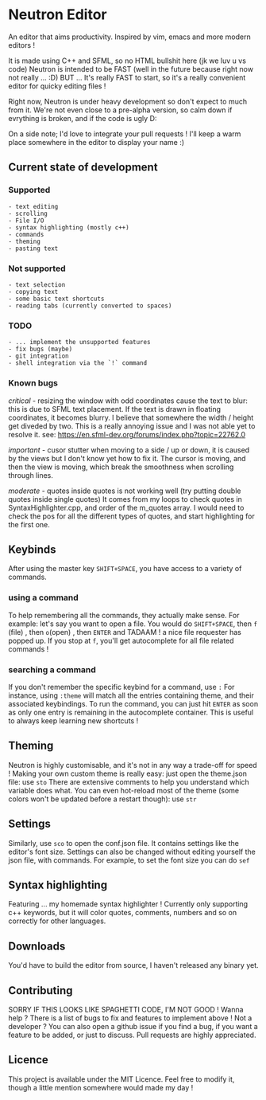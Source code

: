 # Neutron Editor

An editor that aims productivity.
Inspired by vim, emacs and more modern editors !

It is made using C++ and SFML, so no HTML bullshit here (jk we luv u vs code)
Neutron is intended to be FAST (well in the future because right now not really ... :D)
BUT ... It's really FAST to start, so it's a really convenient editor for quicky editing files !

Right now, Neutron is under heavy development so don't expect to much from it.
We're not even close to a pre-alpha version, so calm down if evrything is broken, and if the code is ugly D:

On a side note; I'd love to integrate your pull requests !
I'll keep a warm place somewhere in the editor to display your name :)

## Current state of development

### Supported
	
	- text editing
	- scrolling
	- File I/O
	- syntax highlighting (mostly c++)
	- commands
	- theming
	- pasting text

### Not supported

	- text selection
	- copying text
	- some basic text shortcuts
	- reading tabs (currently converted to spaces)

### TODO
	
	- ... implement the unsupported features
	- fix bugs (maybe)
	- git integration
	- shell integration via the `!` command

### Known bugs	

*critical*
	- resizing the window with odd coordinates cause the text to blur: this is due to SFML text placement.
	If the text is drawn in floating coordinates, it becomes blurry. I believe that somewhere the width / height get diveded by two.
	This is a really annoying issue and I was not able yet to resolve it.
	see: https://en.sfml-dev.org/forums/index.php?topic=22762.0

*important*
	- cusor stutter when moving to a side / up or down, it is caused by the views but I don't know yet how to fix it.
	The cursor is moving, and then the view is moving, which break the smoothness when scrolling through lines.

*moderate*
	- quotes inside quotes is not working well (try putting double quotes inside single quotes)
	It comes from my loops to check quotes in SyntaxHighlighter.cpp, and order of the m_quotes array.
	I would need to check the pos for all the different types of quotes, and start highlighting for the first one.

## Keybinds

After using the master key `SHIFT+SPACE`, you have access to a variety of commands.

### using a command

To help remembering all the commands, they actually make sense.
For example: let's say you want to open a file.
You would do `SHIFT+SPACE`, then `f` (file) , then `o`(open) , then `ENTER` and TADAAM ! a nice file requester has popped up.
If you stop at `f`, you'll get autocomplete for all file related commands !

### searching a command

If you don't remember the specific keybind for a command, use `:`
For instance, using `:theme` will match all the entries containing theme, and their associated keybindings.
To run the command, you can just hit `ENTER` as soon as only one entry is remaining in the autocomplete container.
This is useful to always keep learning new shortcuts !

## Theming

Neutron is highly customisable, and it's not in any way a trade-off for speed !
Making your own custom theme is really easy: just open the theme.json file: use `sto`
There are extensive comments to help you understand which variable does what.
You can even hot-reload most of the theme (some colors won't be updated before a restart though): use `str`

## Settings

Similarly, use `sco` to open the conf.json file. It contains settings like the editor's font size.
Settings can also be changed without editing yourself the json file, with commands.
For example, to set the font size you can do `sef`

## Syntax highlighting

Featuring ... my homemade syntax highlighter !
Currently only supporting c++ keywords, but it will color quotes, comments, numbers and so on correctly for other languages.

## Downloads

You'd have to build the editor from source, I haven't released any binary yet.

## Contributing

SORRY IF THIS LOOKS LIKE SPAGHETTI CODE, I'M NOT GOOD !
Wanna help ? There is a list of bugs to fix and features to implement above !
Not a developer ? You can also open a github issue if you find a bug, if you want a feature to be added, or just to discuss.
Pull requests are highly appreciated.

## Licence

This project is available under the MIT Licence. Feel free to modify it, though a little mention somewhere would made my day !
